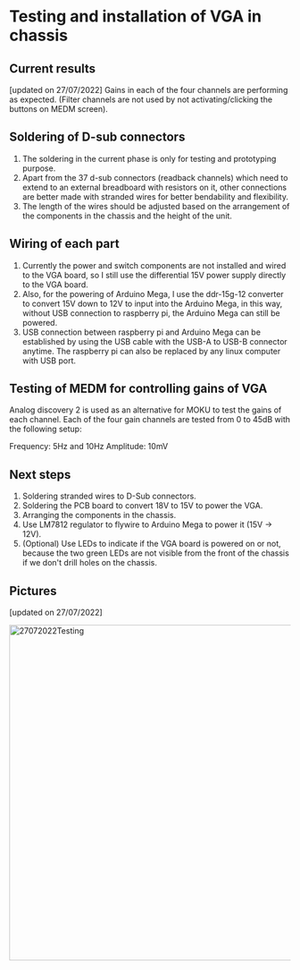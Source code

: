 # Testing and installation of VGA in chassis

## Current results

[updated on 27/07/2022] Gains in each of the four channels are performing as expected. (Filter channels are not used by not activating/clicking the buttons on MEDM screen).

## Soldering of D-sub connectors

1. The soldering in the current phase is only for testing and prototyping purpose.
2. Apart from the 37 d-sub connectors (readback channels) which need to extend to an external breadboard with resistors on it, other connections are better made with stranded wires for better bendability and flexibility.
3. The length of the wires should be adjusted based on the arrangement of the components in the chassis and the height of the unit.

## Wiring of each part

1. Currently the power and switch components are not installed and wired to the VGA board, so I still use the differential 15V power supply directly to the VGA board.
2. Also, for the powering of Arduino Mega, I use the ddr-15g-12 converter to convert 15V down to 12V to input into the Arduino Mega, in this way, without USB connection to raspberry pi, the Arduino Mega can still be powered.
3. USB connection between raspberry pi and Arduino Mega can be established by using the USB cable with the USB-A to USB-B connector anytime. The raspberry pi can also be replaced by any linux computer with USB port.

## Testing of MEDM for controlling gains of VGA

Analog discovery 2 is used as an alternative for MOKU to test the gains of each channel. Each of the four gain channels are tested from 0 to 45dB with the following setup:

Frequency: 5Hz and 10Hz
Amplitude: 10mV

## Next steps

1. Soldering stranded wires to D-Sub connectors.
2. Soldering the PCB board to convert 18V to 15V to power the VGA.
3. Arranging the components in the chassis.
4. Use LM7812 regulator to flywire to Arduino Mega to power it (15V -> 12V).
5. (Optional) Use LEDs to indicate if the VGA board is powered on or not, because the two green LEDs are not visible from the front of the chassis if we don't drill holes on the chassis.

## Pictures

[updated on 27/07/2022]

<img src="https://cdn-std.droplr.net/files/acc_498334/GWpyBm" alt="27072022Testing" width="600">
